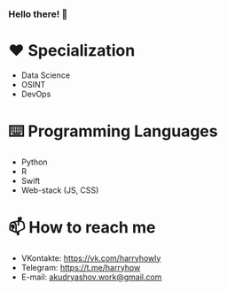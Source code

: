 ### Hello there! 👋


# ❤️ Specialization
* Data Science
* OSINT
* DevOps

# ⌨️ Programming Languages
* Python
* R
* Swift
* Web-stack (JS, CSS)

# 📫 How to reach me
* VKontakte: https://vk.com/harryhowly
* Telegram: https://t.me/harryhow
* E-mail: akudryashov.work@gmail.com
